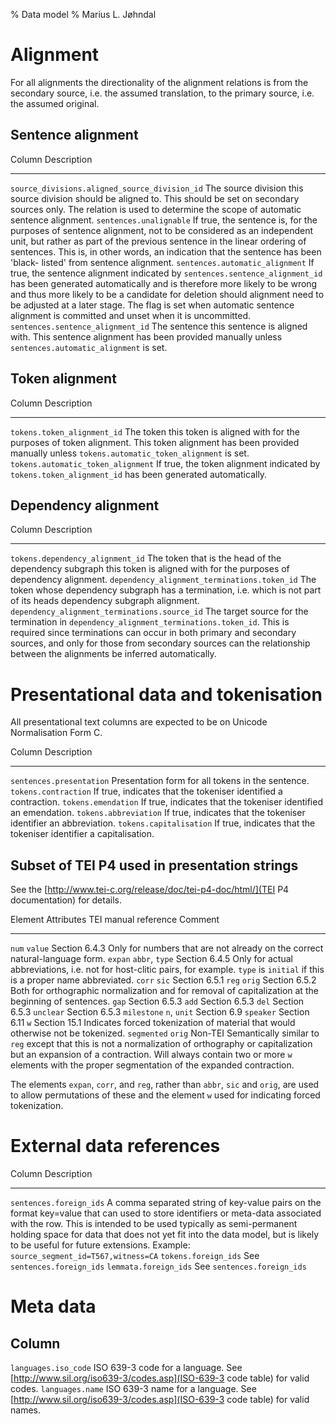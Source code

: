 % Data model
% Marius L. Jøhndal

Alignment
=========

For all alignments the directionality of the alignment relations is from the
secondary source, i.e. the assumed translation, to the primary source, i.e. the
assumed original.

Sentence alignment
------------------

Column                                         Description
------                                         -----------
`source_divisions.aligned_source_division_id`  The source division this source division should be aligned to. This should be set on secondary sources only. The relation is used to determine the scope of automatic sentence alignment.
`sentences.unalignable`                        If true, the sentence is, for the purposes of sentence alignment, not to be considered as an independent unit, but rather as part of the previous sentence in the linear ordering of sentences. This is, in other words, an indication that the sentence has been 'black- listed' from sentence alignment.
`sentences.automatic_alignment`                If true, the sentence alignment indicated by `sentences.sentence_alignment_id` has been generated automatically and is therefore more likely to be wrong and thus more likely to be a candidate for deletion should alignment need to be adjusted at a later stage. The flag is set when automatic sentence alignment is committed and unset when it is uncommitted.
`sentences.sentence_alignment_id`              The sentence this sentence is aligned with. This sentence alignment has been provided manually unless `sentences.automatic_alignment` is set.

Token alignment
---------------

Column                               Description
------                               -----------
`tokens.token_alignment_id`          The token this token is aligned with for the purposes of token alignment. This token alignment has been provided manually unless `tokens.automatic_token_alignment` is set.
`tokens.automatic_token_alignment`   If true, the token alignment indicated by `tokens.token_alignment_id` has been generated automatically.

Dependency alignment
--------------------

Column                                        Description
------                                        -----------
`tokens.dependency_alignment_id`              The token that is the head of the dependency subgraph this token is aligned with for the purposes of dependency alignment.
`dependency_alignment_terminations.token_id`  The token whose dependency subgraph has a termination, i.e. which is not part of its heads dependency subgraph alignment.
`dependency_alignment_terminations.source_id` The target source for the termination in `dependency_alignment_terminations.token_id`. This is required since terminations can occur in both primary and secondary sources, and only for those from secondary sources can the relationship between the alignments be inferred automatically.

Presentational data and tokenisation
====================================

All presentational text columns are expected to be on Unicode Normalisation Form C.

Column                                        Description
------                                        -----------
`sentences.presentation`                      Presentation form for all tokens in the sentence.
`tokens.contraction`                          If true, indicates that the tokeniser identified a contraction.
`tokens.emendation`                           If true, indicates that the tokeniser identified an emendation.
`tokens.abbreviation`                         If true, indicates that the tokeniser identifier an abbreviation.
`tokens.capitalisation`                       If true, indicates that the tokeniser identifier a capitalisation.

Subset of TEI P4 used in presentation strings
---------------------------------------------

See the [http://www.tei-c.org/release/doc/tei-p4-doc/html/](TEI P4
documentation) for details.

Element      Attributes       TEI manual reference  Comment
-------      ----------       --------------------  -------
`num`        `value`          Section 6.4.3         Only for numbers that are not already on the correct natural-language form.
`expan`      `abbr`, `type`   Section 6.4.5         Only for actual abbreviations, i.e. not for host-clitic pairs, for example. `type` is `initial` if this is a proper name abbreviated.
`corr`       `sic`            Section 6.5.1
`reg`        `orig`           Section 6.5.2         Both for orthographic normalization and for removal of capitalization at the beginning of sentences.
`gap`                         Section 6.5.3
`add`                         Section 6.5.3
`del`                         Section 6.5.3
`unclear`                     Section 6.5.3
`milestone`  `n`, `unit`      Section 6.9
`speaker`                     Section 6.11
`w`                           Section 15.1          Indicates forced tokenization of material that would otherwise not be tokenized.
`segmented`  `orig`           Non-TEI               Semantically similar to `reg` except that this is not a normalization of orthography or capitalization but an expansion of a contraction. Will always contain two or more `w` elements with the proper segmentation of the expanded contraction.

The elements `expan`, `corr`, and `reg`, rather than `abbr`, `sic` and `orig`,
are used to allow permutations of these and the element `w` used for indicating
forced tokenization.

External data references
========================

Column                                        Description
------                                        -----------
`sentences.foreign_ids`                       A comma separated string of key-value pairs on the format key=value that can used to store identifiers or meta-data associated with the row. This is intended to be used typically as semi-permanent holding space for data that does not yet fit into the data model, but is likely to be useful for future extensions. Example: `source_segment_id=T567,witness=CA`
`tokens.foreign_ids`                          See `sentences.foreign_ids`
`lemmata.foreign_ids`                         See `sentences.foreign_ids`

Meta data
=========

Column
------
`languages.iso_code`                          ISO 639-3 code for a language. See [http://www.sil.org/iso639-3/codes.asp](ISO-639-3 code table) for valid codes.
`languages.name`                              ISO 639-3 name for a language. See [http://www.sil.org/iso639-3/codes.asp](ISO-639-3 code table) for valid names.
